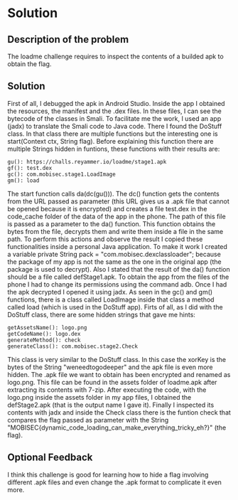 # Solution

## Description of the problem

The loadme challenge requires to inspect the contents of a builded apk to obtain the flag.

## Solution

First of all, I debugged the apk in Android Studio. Inside the app I obtained the resources, the manifest and the .dex files. In these files, I can see the bytecode of the classes in Smali. To facilitate me the work, I used an app (jadx) to translate the Smali code to Java code. There I found the DoStuff class. In that class there are multiple functions but the interesting one is start(Context ctx, String flag). Before explaining this function there are multiple Strings hidden in funtions, these functions with their results are:

    gu(): https://challs.reyammer.io/loadme/stage1.apk
    gf(): test.dex
    gc(): com.mobisec.stage1.LoadImage
    gm(): load

The start function calls da(dc(gu())). The dc() function gets the contents from the URL passed as parameter (this URL gives us a .apk file that cannot be opened because it is encrypted) and creates a file test.dex in the code_cache folder of the data of the app in the phone. The path of this file is passed as a parameter to the da() function. This function obtains the bytes from the file, decrypts them and write them inside a file in the same path. To perform this actions and observe the result I copied these functionalities inside a personal Java application. To make it work I created a variable private String pack = "com.mobisec.dexclassloader"; because the package of my app is not the same as the one in the original app (the package is used to decrypt). Also I stated that the result of the da() function should be a file called defStage1.apk. To obtain the app from the files of the phone I had to change its permissions using the command adb. 
Once I had the apk decrypted I opened it using jadx. As seen in the gc() and gm() functions, there is a class called LoadImage inside that class a method called load (which is used in the DoStuff app). Firts of all, as I did with the DoStuff class, there are some hidden strings that gave me hints:

    getAssetsName(): logo.png
    getCodeName(): logo.dex
    generateMethod(): check
    generateClass(): com.mobisec.stage2.Check

This class is very similar to the DoStuff class. In this case the xorKey is the bytes of the String "weneedtogodeeper" and the apk file is even more hidden. The .apk file we want to obtain has been encrypted and renamed as logo.png. This file can be found in the assets folder of loadme.apk after extracting its contents with 7-zip. After executing the code, with the logo.png inside the assets folder in my app files, I obtained the defStage2.apk (that is the output name I gave it). 
Finally I inspected its contents with jadx and inside the Check class there is the funtion check that compares the flag passed as parameter with the String "MOBISEC{dynamic_code_loading_can_make_everything_tricky_eh?}" (the flag).

## Optional Feedback
I think this challenge is good for learning how to hide a flag involving different .apk files and even change the .apk format to complicate it even more.
